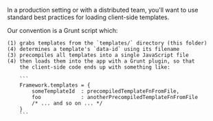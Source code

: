 In a production setting or with a distributed team, you'll want to use standard 
best practices for loading client-side templates.  

Our convention is a Grunt script which:

	(1) grabs templates from the `templates/` directory (this folder)
	(4) determines a template's `data-id` using its filename
	(3) precompiles all templates into a single JavaScript file
	(4) then loads them into the app with a Grunt plugin, so that 
		the client-side code ends up with something like:

		```
		Framework.templates = {
			someTemplateId	: precompiledTemplateFnFromFile,
			foo				: anotherPrecompiledTemplateFnFromFile
			/* ... and so on ... */
		}
		```